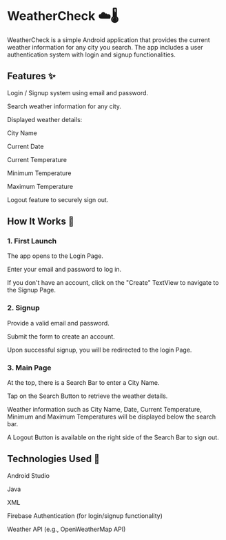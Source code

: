 # WeatherCheck ☁️🌡️

WeatherCheck is a simple Android application that provides the current weather information for any city you search. The app includes a user authentication system with login and signup functionalities.

## Features ✨

Login / Signup system using email and password.

Search weather information for any city.

Displayed weather details:

City Name

Current Date

Current Temperature

Minimum Temperature

Maximum Temperature

Logout feature to securely sign out.

## How It Works 🚀

### 1. First Launch

The app opens to the Login Page.

Enter your email and password to log in.

If you don't have an account, click on the "Create" TextView to navigate to the Signup Page.

### 2. Signup

Provide a valid email and password.

Submit the form to create an account.

Upon successful signup, you will be redirected to the login Page.

### 3. Main Page

At the top, there is a Search Bar to enter a City Name.

Tap on the Search Button to retrieve the weather details.

Weather information such as City Name, Date, Current Temperature, Minimum and Maximum Temperatures will be displayed below the search bar.

A Logout Button is available on the right side of the Search Bar to sign out.

## Technologies Used 💪

Android Studio

Java

XML

Firebase Authentication (for login/signup functionality)

Weather API (e.g., OpenWeatherMap API)
